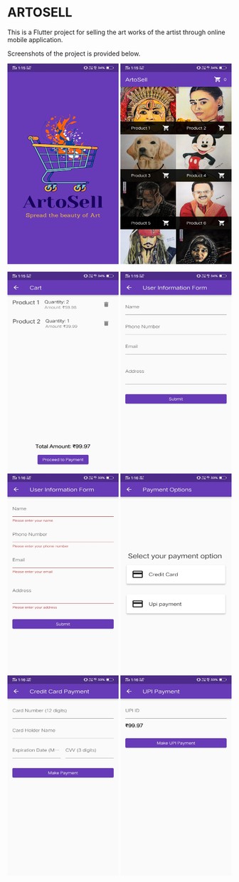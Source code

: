 # ARTOSELL

This is a Flutter project for selling the art works of the artist through online mobile application.

Screenshots of the project is provided below.

<img src="img/1.jpg" alt="Splashscreen" width="250" height="450">   <img src="img/2.jpg" alt="Home page" width="250" height="450"> <br>

<img src="img/3.jpg" alt="cart" width="250" height="450">

<img src="img/4.jpg" alt="Userinfo" width="250" height="450">

<img src="img/5.jpg" alt="Validation" width="250" height="450">

<img src="img/6.jpg" alt="Payment Option" width="250" height="450">

<img src="img/7.jpg" alt="Credit card" width="250" height="450">

<img src="img/8.jpg" alt="UPI" width="250" height="450">

